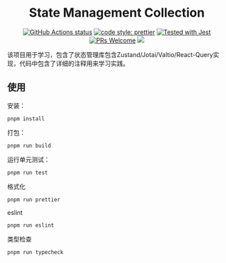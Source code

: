 <div align="center">
  <h1 align="center">
    State Management Collection
  </h1>
</div>

<p align="center">
  <a href="https://github.com/q-u-n/state-management-collection/actions/workflows/test.yml"><img src="https://github.com/q-u-n/state-management-collection/actions/workflows/test.yml/badge.svg" alt="GitHub Actions status"></a>
  <a href= "https://github.com/prettier/prettier"><img alt="code style: prettier" src="https://img.shields.io/badge/code_style-prettier-ff69b4.svg"></a>
  <a href="https://github.com/facebook/jest"><img src="https://img.shields.io/badge/tested_with-jest-99424f.svg" alt="Tested with Jest"></a>
  <a href="CONTRIBUTING.md#pull-requests"><img src="https://img.shields.io/badge/PRs-welcome-brightgreen.svg" alt="PRs Welcome"></a>
  <a href="#license"><img src="https://img.shields.io/github/license/sourcerer-io/hall-of-fame.svg?colorB=ff0000"></a>
</p>

该项目用于学习，包含了状态管理库包含Zustand/Jotai/Valtio/React-Query实现，代码中包含了详细的注释用来学习实践。

## 使用

安装：

```
pnpm install
```

打包：

```
pnpm run build
```

运行单元测试：

```
pnpm run test
```

格式化

```
pnpm run prettier
```

eslint

```
pnpm run eslint
```

类型检查

```
pnpm run typecheck
```
